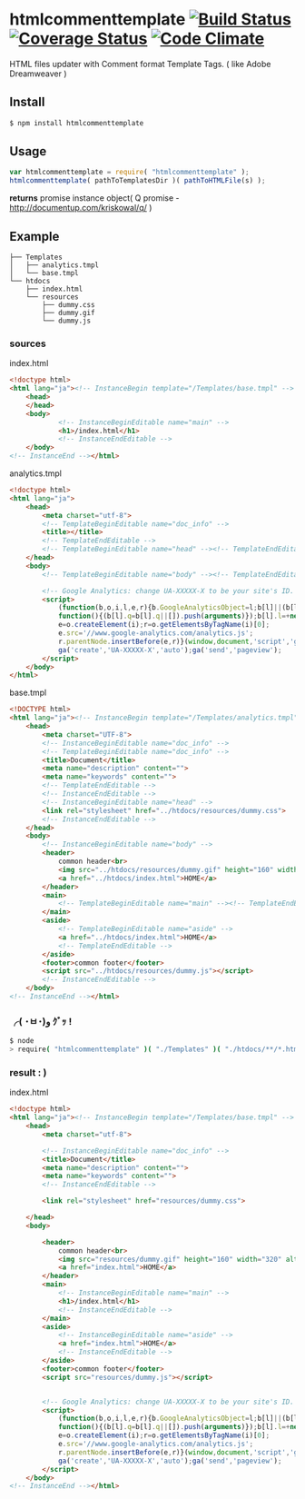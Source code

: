 # htmlcommenttemplate [![Build Status](https://travis-ci.org/daikiueda/htmlcommenttemplate.svg?branch=master)](https://travis-ci.org/daikiueda/htmlcommenttemplate) [![Coverage Status](https://coveralls.io/repos/daikiueda/htmlcommenttemplate/badge.svg?branch=master)](https://coveralls.io/r/daikiueda/htmlcommenttemplate?branch=master) [![Code Climate](https://codeclimate.com/github/daikiueda/htmlcommenttemplate/badges/gpa.svg)](https://codeclimate.com/github/daikiueda/htmlcommenttemplate)
HTML files updater with Comment format Template Tags. ( like Adobe Dreamweaver )

## Install

```Bash
$ npm install htmlcommenttemplate
```

## Usage

```JavaScript
var htmlcommenttemplate = require( "htmlcommenttemplate" );
htmlcommenttemplate( pathToTemplatesDir )( pathToHTMLFile(s) );
```

__returns__ promise instance object( Q promise - http://documentup.com/kriskowal/q/ )

## Example

```
├── Templates
│   ├── analytics.tmpl
│   └── base.tmpl
└── htdocs
    ├── index.html
    └── resources
        ├── dummy.css
        ├── dummy.gif
        └── dummy.js
```

### sources

index.html
```HTML
<!doctype html>
<html lang="ja"><!-- InstanceBegin template="/Templates/base.tmpl" -->
    <head>
    </head>
    <body>
            <!-- InstanceBeginEditable name="main" -->
            <h1>/index.html</h1>
            <!-- InstanceEndEditable -->
    </body>
<!-- InstanceEnd --></html>
```

analytics.tmpl
```HTML
<!doctype html>
<html lang="ja">
    <head>
        <meta charset="utf-8">
        <!-- TemplateBeginEditable name="doc_info" -->
        <title></title>
        <!-- TemplateEndEditable -->
        <!-- TemplateBeginEditable name="head" --><!-- TemplateEndEditable -->
    </head>
    <body>
        <!-- TemplateBeginEditable name="body" --><!-- TemplateEndEditable -->

        <!-- Google Analytics: change UA-XXXXX-X to be your site's ID. -->
        <script>
            (function(b,o,i,l,e,r){b.GoogleAnalyticsObject=l;b[l]||(b[l]=
            function(){(b[l].q=b[l].q||[]).push(arguments)});b[l].l=+new Date;
            e=o.createElement(i);r=o.getElementsByTagName(i)[0];
            e.src='//www.google-analytics.com/analytics.js';
            r.parentNode.insertBefore(e,r)}(window,document,'script','ga'));
            ga('create','UA-XXXXX-X','auto');ga('send','pageview');
        </script>
    </body>
</html>
```

base.tmpl
```HTML
<!DOCTYPE html>
<html lang="ja"><!-- InstanceBegin template="/Templates/analytics.tmpl" -->
    <head>
        <meta charset="UTF-8">
        <!-- InstanceBeginEditable name="doc_info" -->
        <!-- TemplateBeginEditable name="doc_info" -->
        <title>Document</title>
        <meta name="description" content="">
        <meta name="keywords" content="">
        <!-- TemplateEndEditable -->
        <!-- InstanceEndEditable -->
        <!-- InstanceBeginEditable name="head" -->
        <link rel="stylesheet" href="../htdocs/resources/dummy.css">
        <!-- InstanceEndEditable -->
    </head>
    <body>
        <!-- InstanceBeginEditable name="body" -->
        <header>
            common header<br>
            <img src="../htdocs/resources/dummy.gif" height="160" width="320" alt="dummy"><br>
            <a href="../htdocs/index.html">HOME</a>
        </header>
        <main>
            <!-- TemplateBeginEditable name="main" --><!-- TemplateEndEditable -->
        </main>
        <aside>
            <!-- TemplateBeginEditable name="aside" -->
            <a href="../htdocs/index.html">HOME</a>
            <!-- TemplateEndEditable -->
        </aside>
        <footer>common footer</footer>
        <script src="../htdocs/resources/dummy.js"></script>
        <!-- InstanceEndEditable -->
    </body>
<!-- InstanceEnd --></html>
```

### ╭( ･ㅂ･)و ｸﾞｯ !
```Bash
$ node
> require( "htmlcommenttemplate" )( "./Templates" )( "./htdocs/**/*.html" );
```

### result : )
index.html
```HTML
<!doctype html>
<html lang="ja"><!-- InstanceBegin template="/Templates/base.tmpl" -->
    <head>
        <meta charset="utf-8">

        <!-- InstanceBeginEditable name="doc_info" -->
        <title>Document</title>
        <meta name="description" content="">
        <meta name="keywords" content="">
        <!-- InstanceEndEditable -->

        <link rel="stylesheet" href="resources/dummy.css">

    </head>
    <body>

        <header>
            common header<br>
            <img src="resources/dummy.gif" height="160" width="320" alt="dummy"><br>
            <a href="index.html">HOME</a>
        </header>
        <main>
            <!-- InstanceBeginEditable name="main" -->
            <h1>/index.html</h1>
            <!-- InstanceEndEditable -->
        </main>
        <aside>
            <!-- InstanceBeginEditable name="aside" -->
            <a href="index.html">HOME</a>
            <!-- InstanceEndEditable -->
        </aside>
        <footer>common footer</footer>
        <script src="resources/dummy.js"></script>


        <!-- Google Analytics: change UA-XXXXX-X to be your site's ID. -->
        <script>
            (function(b,o,i,l,e,r){b.GoogleAnalyticsObject=l;b[l]||(b[l]=
            function(){(b[l].q=b[l].q||[]).push(arguments)});b[l].l=+new Date;
            e=o.createElement(i);r=o.getElementsByTagName(i)[0];
            e.src='//www.google-analytics.com/analytics.js';
            r.parentNode.insertBefore(e,r)}(window,document,'script','ga'));
            ga('create','UA-XXXXX-X','auto');ga('send','pageview');
        </script>
    </body>
<!-- InstanceEnd --></html>
```
